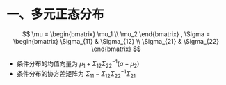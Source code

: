 # 一、多元正态分布

$$
\mu = 
\begin{bmatrix}
\mu_1 \\
\mu_2
\end{bmatrix} ,
\Sigma = 
\begin{bmatrix}
\Sigma_{11} & \Sigma_{12} \\
\Sigma_{21} & \Sigma_{22}
\end{bmatrix}
$$

* 条件分布的均值向量为 $\mu_1 + \Sigma_{12} \Sigma_{22}^{-1} (a - \mu_2)$
* 条件分布的协方差矩阵为 $\Sigma_{11} - \Sigma_{12} \Sigma_{22}^{-1} \Sigma_{21}$